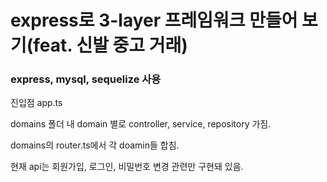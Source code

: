 # express로 3-layer 프레임워크 만들어 보기(feat. 신발 중고 거래)
### express, mysql, sequelize 사용

진입점 app.ts

domains 폴더 내 domain 별로 controller, service, repository 가짐.

domains의 router.ts에서 각 doamin들 합침.

현재 api는 회원가입, 로그인, 비밀번호 변경 관련만 구현돼 있음.
